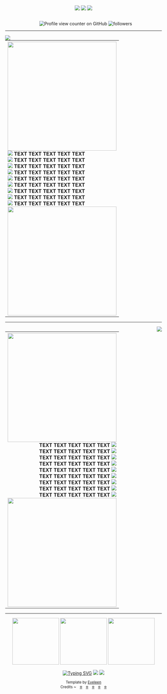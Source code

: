 <!-- NOTE: This is made on a laptop, mobile might look a bit worse but it wont be broken! Also made for dark mode. -->
<br>
<div  align="center">
  <img src="https://64.media.tumblr.com/4079bc3c18b87c9ceb85466f8d1f0d9d/9912e86be0a4702f-2a/s2048x3072/54eeea3b5d1e85788f1b277a51b5d747506a03eb.pnj">
  <img src="https://64.media.tumblr.com/e3a145b6962797af832de1a738dcf68b/ba93378786db679e-2b/s2048x3072/6f286f269a4f8d873579dadcd5423c32b323dc84.pnj">
  <img src="https://64.media.tumblr.com/40fa45baeeb83fb8da2032857476adc0/49b3ae62bb313eb9-e4/s1280x1920/c93d21ca899270b7272faa30d2873641eb5be3ca.pnj">
  
  <br>⠀
 ![Profile view counter on GitHub](https://komarev.com/ghpvc/?username=YOUR-GITHUB-USERNAME&color=868c90&style=plastic&label=Witnesses) <!-- this is a profile view counter! make sure to edit "YOUR-GITHUB-USERNAME"! --> 
  <img alt="followers" title="Follow me on Github" src="https://img.shields.io/github/followers/YOUR-GITHUB-USERNAME?color=868c90&style=plastic&abbreviated=false&label=Devotees"/> 
  
  <!-- this is a follower counter! make sure to edit "YOUR-GITHUB-USERNAME"! -->

  ---
  
<img align="left" img src="https://64.media.tumblr.com/0e35a1c019df19f1e125bc179e113828/49b3ae62bb313eb9-dd/s400x600/deececeb0b727571691b1dc339f523691fcb4620.pnj">

<table>
  <tr>
    <th>
      <img align="center" width="350" height="350" img src="https://64.media.tumblr.com/127db83efe30a439a1db804a6636b412/6f9145e3ad009ae5-0e/s2048x3072/7b489cd94c1bffa5490ec5cc80536429371fb3eb.pnj"> <br>
      <div align="left">
      <img src="https://64.media.tumblr.com/79bfa04cb117b531deef955a812d254f/ba93378786db679e-f8/s75x75_c1/58c9e546b1283d740a915308e1f7cbcb4c9fd73e.gifv">
    TEXT TEXT TEXT TEXT TEXT <br>
      <img src="https://64.media.tumblr.com/79bfa04cb117b531deef955a812d254f/ba93378786db679e-f8/s75x75_c1/58c9e546b1283d740a915308e1f7cbcb4c9fd73e.gifv">
    TEXT TEXT TEXT TEXT TEXT <br>
      <img src="https://64.media.tumblr.com/79bfa04cb117b531deef955a812d254f/ba93378786db679e-f8/s75x75_c1/58c9e546b1283d740a915308e1f7cbcb4c9fd73e.gifv">
    TEXT TEXT TEXT TEXT TEXT <br>
      <img src="https://64.media.tumblr.com/79bfa04cb117b531deef955a812d254f/ba93378786db679e-f8/s75x75_c1/58c9e546b1283d740a915308e1f7cbcb4c9fd73e.gifv">
    TEXT TEXT TEXT TEXT TEXT <br>
      <img src="https://64.media.tumblr.com/79bfa04cb117b531deef955a812d254f/ba93378786db679e-f8/s75x75_c1/58c9e546b1283d740a915308e1f7cbcb4c9fd73e.gifv">
    TEXT TEXT TEXT TEXT TEXT <br>
      <img src="https://64.media.tumblr.com/79bfa04cb117b531deef955a812d254f/ba93378786db679e-f8/s75x75_c1/58c9e546b1283d740a915308e1f7cbcb4c9fd73e.gifv">
    TEXT TEXT TEXT TEXT TEXT <br>
      <img src="https://64.media.tumblr.com/79bfa04cb117b531deef955a812d254f/ba93378786db679e-f8/s75x75_c1/58c9e546b1283d740a915308e1f7cbcb4c9fd73e.gifv">
    TEXT TEXT TEXT TEXT TEXT <br>
      <img src="https://64.media.tumblr.com/79bfa04cb117b531deef955a812d254f/ba93378786db679e-f8/s75x75_c1/58c9e546b1283d740a915308e1f7cbcb4c9fd73e.gifv">
    TEXT TEXT TEXT TEXT TEXT<br>
      <img src="https://64.media.tumblr.com/79bfa04cb117b531deef955a812d254f/ba93378786db679e-f8/s75x75_c1/58c9e546b1283d740a915308e1f7cbcb4c9fd73e.gifv">
    TEXT TEXT TEXT TEXT TEXT<br>
      </div>
      <img align="center" width="350" height="350" img src="https://64.media.tumblr.com/127db83efe30a439a1db804a6636b412/6f9145e3ad009ae5-0e/s2048x3072/7b489cd94c1bffa5490ec5cc80536429371fb3eb.pnj"> <br>
    </th>
  </tr>
</table>
<!-- Note: i wouldnt reccomend going past 9 lines of text OR having less than 9 lines of text, because then it looks weird on desktop/laptops.-->

---

<img align="right" img src="https://64.media.tumblr.com/333c5ffa53102a41c5ef9370d1a33dd3/49b3ae62bb313eb9-9d/s400x600/5547526e8ac904e11cf158227dfa0271431a3f7f.pnj">

<table>
  <tr>
    <th>
      <img align="center" width="350" height="350" img src="https://64.media.tumblr.com/127db83efe30a439a1db804a6636b412/6f9145e3ad009ae5-0e/s2048x3072/7b489cd94c1bffa5490ec5cc80536429371fb3eb.pnj"> <br>
      <div align="right">
    TEXT TEXT TEXT TEXT TEXT
      <img src="https://64.media.tumblr.com/79bfa04cb117b531deef955a812d254f/ba93378786db679e-f8/s75x75_c1/58c9e546b1283d740a915308e1f7cbcb4c9fd73e.gifv"> <br>
   TEXT TEXT TEXT TEXT TEXT
      <img src="https://64.media.tumblr.com/79bfa04cb117b531deef955a812d254f/ba93378786db679e-f8/s75x75_c1/58c9e546b1283d740a915308e1f7cbcb4c9fd73e.gifv"> <br>
   TEXT TEXT TEXT TEXT TEXT
      <img src="https://64.media.tumblr.com/79bfa04cb117b531deef955a812d254f/ba93378786db679e-f8/s75x75_c1/58c9e546b1283d740a915308e1f7cbcb4c9fd73e.gifv"> <br>
   TEXT TEXT TEXT TEXT TEXT
      <img src="https://64.media.tumblr.com/79bfa04cb117b531deef955a812d254f/ba93378786db679e-f8/s75x75_c1/58c9e546b1283d740a915308e1f7cbcb4c9fd73e.gifv"> <br>
   TEXT TEXT TEXT TEXT TEXT
      <img src="https://64.media.tumblr.com/79bfa04cb117b531deef955a812d254f/ba93378786db679e-f8/s75x75_c1/58c9e546b1283d740a915308e1f7cbcb4c9fd73e.gifv"> <br>
   TEXT TEXT TEXT TEXT TEXT
      <img src="https://64.media.tumblr.com/79bfa04cb117b531deef955a812d254f/ba93378786db679e-f8/s75x75_c1/58c9e546b1283d740a915308e1f7cbcb4c9fd73e.gifv"> <br>
   TEXT TEXT TEXT TEXT TEXT
      <img src="https://64.media.tumblr.com/79bfa04cb117b531deef955a812d254f/ba93378786db679e-f8/s75x75_c1/58c9e546b1283d740a915308e1f7cbcb4c9fd73e.gifv"> <br>
   TEXT TEXT TEXT TEXT TEXT
      <img src="https://64.media.tumblr.com/79bfa04cb117b531deef955a812d254f/ba93378786db679e-f8/s75x75_c1/58c9e546b1283d740a915308e1f7cbcb4c9fd73e.gifv"> <br>
   TEXT TEXT TEXT TEXT TEXT
      <img src="https://64.media.tumblr.com/79bfa04cb117b531deef955a812d254f/ba93378786db679e-f8/s75x75_c1/58c9e546b1283d740a915308e1f7cbcb4c9fd73e.gifv"> <br>
      </div>
      <img align="center" width="350" height="350" img src="https://64.media.tumblr.com/127db83efe30a439a1db804a6636b412/6f9145e3ad009ae5-0e/s2048x3072/7b489cd94c1bffa5490ec5cc80536429371fb3eb.pnj"> <br>
    </th>
  </tr>
</table>
<!-- Note: i wouldnt reccomend going past 9 lines of text OR having less than 9 lines of text, because then it looks weird on desktop/laptops.-->

---
  <img src="https://i.ibb.co/FLFLjnSM/tumblr-ff2155672ee0b000d2287ee3f87e182e-bb3d6ff3-100.png" width="150" height="150"> <img src="https://i.ibb.co/9m70yFbk/tumblr-b4d88f1eecacdd07c3a2346f7b509991-03324da4-100.png" width="150" height="150"> <img src="https://i.ibb.co/39ZgpCwB/tumblr-886a01abdee6f6cff3966d0389754fde-6c5d62f9-100.png" width="150" height="150">

<a href="https://git.io/typing-svg"><img src="https://readme-typing-svg.demolab.com?font=UnifrakturMaguntia&size=40&duration=1&pause=1000&color=868C90&center=true&vCenter=true&repeat=false&width=625&lines=Moonlit+eyes+and+a+heart+of+nightshade" alt="Typing SVG" /></a>
<img src="https://64.media.tumblr.com/c6d657c80e89f05a15dfd4fa8c4ff638/ba93378786db679e-05/s2048x3072/8d3525d427941175b70c77b51ce395b8bd5445ff.pnj"> <img src="https://64.media.tumblr.com/1ea8c721130cb9a6cf7c245645bbb9d7/9912e86be0a4702f-ac/s2048x3072/d61bf498d818ad21323549bd357dcef98d39a412.pnj">

<sub>Template by [Eveleen](https://github.com/COUNTRY-HUMANS) <br>
Credits ~ ⠀[꥟](https://www.tumblr.com/hymnis/780260918241230848/ok-so-i-have-brainrot-and-im-remaking-my)⠀ [꥟](https://www.tumblr.com/icyporcelain/788258663031865344/assorted-spawn-graphics-all-made-by) ⠀[꥟](https://www.tumblr.com/omi-resources/771363092112310272/snowy-diamond-flakes)⠀ [꥟](
https://www.tumblr.com/olenvasynyt/779642542489845760/getting-the-colors-for-these-to-look-good-with-all) ⠀[꥟](https://www.tumblr.com/caramellpurin/785891343510716417/id-two-time-tumblr-layout-end-id)
</div>
